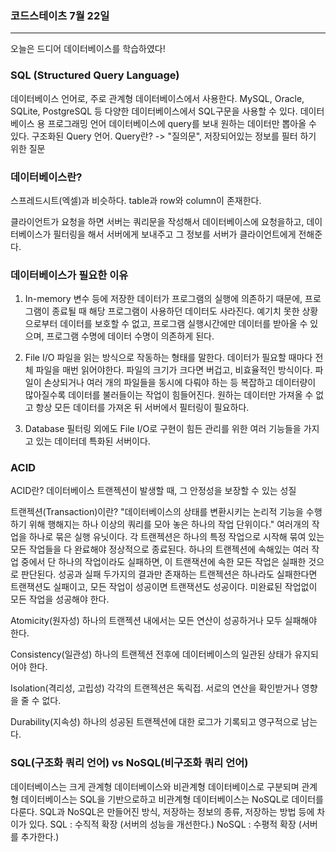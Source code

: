 ### 코드스테이츠 7월 22일

---

오늘은 드디어 데이터베이스를 학습하였다!

### SQL (Structured Query Language)

데이터베이스 언어로, 주로 관계형 데이터베이스에서 사용한다. MySQL, Oracle, SQLite, PostgreSQL 등 다양한 데이터베이스에서 SQL구문을 사용할 수 있다.
데이터베이스 용 프로그래밍 언어
데이터베이스에 query를 보내 원하는 데이터만 뽑아올 수 있다.
구조화된 Query 언어. Query란? -> "질의문", 저장되어있는 정보를 필터 하기 위한 질문

### 데이터베이스란?

스프레드시트(엑셀)과 비슷하다.
table과 row와 column이 존재한다.

클라이언트가 요청을 하면 서버는 쿼리문을 작성해서 데이터베이스에 요청을하고,
데이터베이스가 필터링을 해서 서버에게 보내주고 그 정보를 서버가 클라이언트에게 전해준다.

### 데이터베이스가 필요한 이유

1. In-memory
   변수 등에 저장한 데이터가 프로그램의 실행에 의존하기 때문에, 프로그램이 종료될 때 해당 프로그램이 사용하던 데이터도 사라진다.
   예기치 못한 상황으로부터 데이터를 보호할 수 없고, 프로그램 실행시간에만 데이터를 받아올 수 있으며, 프로그램 수명에 데이터 수명이 의존하게 된다.

2. File I/O
   파일을 읽는 방식으로 작동하는 형태를 말한다.
   데이터가 필요할 때마다 전체 파일을 매번 읽어야한다. 파일의 크기가 크다면 버겁고, 비효율적인 방식이다.
   파일이 손상되거나 여러 개의 파일들을 동시에 다뤄야 하는 등 복잡하고 데이터량이 많아질수록 데이터를 불러들이는 작업이 힘들어진다.
   원하는 데이터만 가져올 수 없고 항상 모든 데이터를 가져온 뒤 서버에서 필터링이 필요하다.

3. Database
   필터링 외에도 File I/O로 구현이 힘든 관리를 위한 여러 기능들을 가지고 있는 데이터데 특화된 서버이다.

### ACID

ACID란? 데이터베이스 트랜젝션이 발생할 때, 그 안정성을 보장할 수 있는 성질

트랜젝션(Transaction)이란?
"데이터베이스의 상태를 변환시키는 논리적 기능을 수행하기 위해 행해지는 하나 이상의 쿼리를 모아 놓은 하나의 작업 단위이다."
여러개의 작업을 하나로 묶은 실행 유닛이다. 각 트랜젝션은 하나의 특정 작업으로 시작해 묶여 있는 모든 작업들을 다 완료해야 정상적으로 종료된다.
하나의 트랜젝션에 속해있는 여러 작업 중에서 단 하나의 작업이라도 실패하면, 이 트랜잭션에 속한 모든 작업은 실패한 것으로 판단된다.
성공과 실패 두가지의 결과만 존재하는 트랜젝션은 하나라도 실패한다면 트랜잭션도 실패이고, 모든 작업이 성공이면 트랜잭션도 성공이다. 미완료된 작업없이 모든 작업을 성공해야 한다.

Atomicity(원자성)
하나의 트랜젝션 내에서는 모든 연산이 성공하거나 모두 실패해야 한다.

Consistency(일관성)
하나의 트랜젝션 전후에 데이터베이스의 일관된 상태가 유지되어야 한다.

Isolation(격리성, 고립성)
각각의 트랜젝션은 독릭접. 서로의 연산을 확인받거나 영향을 줄 수 없다.

Durability(지속성)
하나의 성공된 트랜젝션에 대한 로그가 기록되고 영구적으로 남는다.

### SQL(구조화 쿼리 언어) vs NoSQL(비구조화 쿼리 언어)

데이터베이스는 크게 관계형 데이터베이스와 비관계형 데이터베이스로 구분되며
관계형 데이터베이스는 SQL을 기반으로하고 비관계형 데이터베이스는 NoSQL로 데이터를 다룬다.
SQL과 NoSQL은 만들어진 방식, 저장하는 정보의 종류, 저장하는 방법 등에 차이가 있다.
SQL : 수직적 확장 (서버의 성능을 개선한다.)
NoSQL : 수평적 확장 (서버를 추가한다.)
